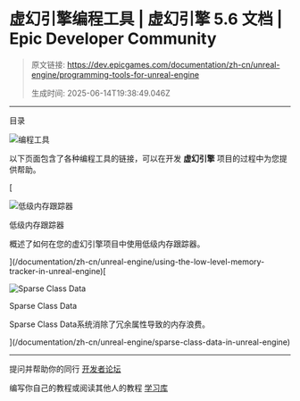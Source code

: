 # 虚幻引擎编程工具 | 虚幻引擎 5.6 文档 | Epic Developer Community

> 原文链接: https://dev.epicgames.com/documentation/zh-cn/unreal-engine/programming-tools-for-unreal-engine
> 
> 生成时间: 2025-06-14T19:38:49.046Z

---

目录

![编程工具](https://dev.epicgames.com/community/api/documentation/image/2b3ee19d-bce7-405a-a906-3ea0e9671079?resizing_type=fill&width=1920&height=335)

以下页面包含了各种编程工具的链接，可以在开发 **虚幻引擎** 项目的过程中为您提供帮助。

[

![低级内存跟踪器](https://d1iv7db44yhgxn.cloudfront.net/documentation/images/e5a03678-0348-452c-8ce0-3a984d96b8e6/placeholder_topic.png)

低级内存跟踪器

概述了如何在您的虚幻引擎项目中使用低级内存跟踪器。





](/documentation/zh-cn/unreal-engine/using-the-low-level-memory-tracker-in-unreal-engine)[

![Sparse Class Data](https://d1iv7db44yhgxn.cloudfront.net/documentation/images/7fdef5d6-715c-47d1-b388-b23b47a82b30/placeholder_topic.png)

Sparse Class Data

Sparse Class Data系统消除了冗余属性导致的内存浪费。





](/documentation/zh-cn/unreal-engine/sparse-class-data-in-unreal-engine)

* * *

提问并帮助你的同行 [开发者论坛](https://forums.unrealengine.com/categories?tag=unreal-engine)

编写你自己的教程或阅读其他人的教程 [学习库](https://dev.epicgames.com/community/unreal-engine/learning)